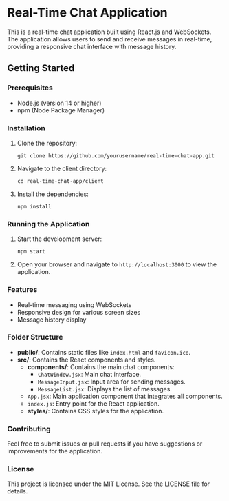# Real-Time Chat Application

This is a real-time chat application built using React.js and WebSockets. The application allows users to send and receive messages in real-time, providing a responsive chat interface with message history.

## Getting Started

### Prerequisites

- Node.js (version 14 or higher)
- npm (Node Package Manager)

### Installation

1. Clone the repository:

   ```
   git clone https://github.com/yourusername/real-time-chat-app.git
   ```

2. Navigate to the client directory:

   ```
   cd real-time-chat-app/client
   ```

3. Install the dependencies:

   ```
   npm install
   ```

### Running the Application

1. Start the development server:

   ```
   npm start
   ```

2. Open your browser and navigate to `http://localhost:3000` to view the application.

### Features

- Real-time messaging using WebSockets
- Responsive design for various screen sizes
- Message history display

### Folder Structure

- **public/**: Contains static files like `index.html` and `favicon.ico`.
- **src/**: Contains the React components and styles.
  - **components/**: Contains the main chat components:
    - `ChatWindow.jsx`: Main chat interface.
    - `MessageInput.jsx`: Input area for sending messages.
    - `MessageList.jsx`: Displays the list of messages.
  - `App.jsx`: Main application component that integrates all components.
  - `index.js`: Entry point for the React application.
  - **styles/**: Contains CSS styles for the application.

### Contributing

Feel free to submit issues or pull requests if you have suggestions or improvements for the application.

### License

This project is licensed under the MIT License. See the LICENSE file for details.